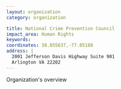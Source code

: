 ```yaml
---
layout: organization
category: organization

title: National Crime Prevention Council
impact_area: Human Rights
keywords: 
coordinates: 38.855637,-77.05188
address: |
  2001 Jefferson Davis Highway Suite 901
  Arlington VA 22202
---
```

Organization's overview
